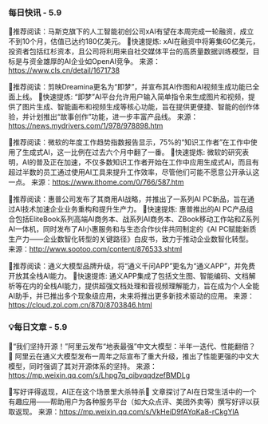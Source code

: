 ### **每日快讯 - 5.9**

🚀推荐阅读：马斯克旗下的人工智能初创公司xAI有望在本周完成一轮融资，成立不到10个月，估值已达约180亿美元。
📌快速提炼: xAI在融资中将筹集60亿美元，投资者包括红杉资本，且公司将利用来自社交媒体平台的高质量数据训练模型，目标是与资金雄厚的AI企业如OpenAI竞争。
来源：https://www.cls.cn/detail/1671738

🚀推荐阅读：剪映Dreamina更名为“即梦”，并宣布其AI作图和AI视频生成功能已全面上线。
📌快速提炼: “即梦”AI平台允许用户输入简单指令来生成图片和视频，提供了图片生成、智能画布和视频生成等核心功能，旨在提供更便捷、智能的创作体验，并计划推出“故事创作”功能，进一步丰富产品线。
来源：https://news.mydrivers.com/1/978/978898.htm

🚀推荐阅读：微软的年度工作趋势指数报告显示，75%的“知识工作者”在工作中使用了生成式AI，这一比例在过去六个月中翻了一番。
📌快速提炼: 微软的研究表明，AI的普及正在加速，不仅多数知识工作者开始在工作中应用生成式AI，而且有超过半数的员工通过使用AI工具来提升工作效率，尽管他们可能不愿意公开承认这一点。
来源：https://www.ithome.com/0/766/587.htm

🚀推荐阅读：惠普公司发布了其商用AI战略，并推出了一系列AI PC新品，旨在通过AI技术加速企业业务重构和提升生产力。
📌快速提炼: 惠普推出的AI PC产品组合包括EliteBook系列高端AI商务本、战系列AI商务本、ZBook移动工作站和Z系列AI一体机，同时发布了AI小惠服务和与生态合作伙伴共同制定的《AI PC赋能新质生产力——企业数智化转型的关键路径》白皮书，致力于推动企业数智化转型。
来源：http://www.sootoo.com/content/876533.shtml

🚀推荐阅读：通义大模型品牌升级，将“通义千问APP”更名为“通义APP”，并免费开放其全栈AI能力。
📌快速提炼: 通义APP集成了包括文生图、智能编码、文档解析等在内的全栈AI能力，提供超强文档处理和音视频理解能力，旨在成为个人全能AI助手，并已推出多个现象级应用，未来将推出更多新技术驱动的应用。
来源：https://cloud.zol.com.cn/870/8703846.html

### **💡每日文章 - 5.9**

🚀“我们坚持开源！”阿里云发布“地表最强”中文大模型：半年一迭代、性能翻倍？📢
阿里云在通义大模型发布一周年之际宣布了重大升级，推出了性能更强的中文大模型，同时强调了其对开源体系的坚持。
来源：https://mp.weixin.qq.com/s/Lhpg7q_qibvqqdzefBMDLg

🚀写好评得返现，AI正在这个场景里大杀特杀📢
文章探讨了AI在日常生活中的一个有趣应用——帮助用户为各种服务平台（如大众点评、美团外卖等）撰写好评以获取返现。
来源：https://mp.weixin.qq.com/s/VkHeiD9fAYqKa8-rCkgYlA